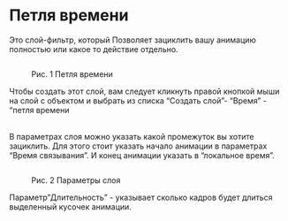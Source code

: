 # Петля времени

Это слой-фильтр, который Позволяет зациклить вашу анимацию полностью или какое то действие отдельно.

&#x20;

<figure><img src="https://lh7-us.googleusercontent.com/Rr5f5KrtM2ZpXo67UUrLXDDzDONfR6v_JGHBN29uuqEnyPWYk7XhjHAnBIaxhALa5TYgSAgDyKL81tSNHoU4YO0a-Av1SqgDLSMuvkh1fqxMl9CQWGz4eozFi2aS07NZuzPrNnyGm-Sn3cduBkgzaC4" alt=""><figcaption><p>Рис. 1 Петля времени</p></figcaption></figure>

Чтобы создать этот слой, вам следует кликнуть правой кнопкой мыши на слой с объектом и выбрать из списка “Создать слой”- “Время” - “петля времени

\
В параметрах слоя можно указать какой промежуток вы хотите зациклить. Для этого стоит указать начало анимации в параметрах “Время связывания”. И конец анимации указать в “локальное время”.

<figure><img src="https://lh7-us.googleusercontent.com/wcCf-DYNOZuL9rgJQNnMFL44Iv-L-aOjRuqz5tALUzYQ0as1Y7qN-DWlq2ogFJG_cSEqcHEh7jSL68b9fb7UEUlskpJzhUZL3Cig0lgrSPzcJuiHcwA0nRxrJ5UEMl1p3LnRm2l2ZtV0NtJ_jT10Clw" alt=""><figcaption><p>Рис. 2 Параметры слоя</p></figcaption></figure>

Параметр”Длительность” - указывает сколько кадров будет длиться выделенный кусочек анимации.
